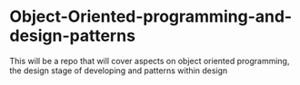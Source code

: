 # Object-Oriented-programming-and-design-patterns
This will be a repo that will cover aspects on object oriented programming, the design stage of developing and patterns within design
